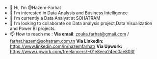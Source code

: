 - 👋 Hi, I’m @Hazem-Farhat
- 👀 I’m interested in Data Analysis and Business Intelligence
- 🌱 I’m currently a Data Analyst at SOHATRAM 
- 💞️ I’m looking to collaborate on Data analysis project,Data Visualization and Power BI projects.
- 📫 How to reach me : **Via email**: zouka.farhat@gmail.com / farhat.hazem@sohatram.com.tn
                        **Via LinkedIn:** https://www.linkedin.com/in/hazemfarhat/
                        **Via Upwork:** https://www.upwork.com/freelancers/~01e8eea24ec0ae803f

<!---
Hazem-Farhat/Hazem-Farhat is a ✨ special ✨ repository because its `README.md` (this file) appears on your GitHub profile.
You can click the Preview link to take a look at your changes.
--->
